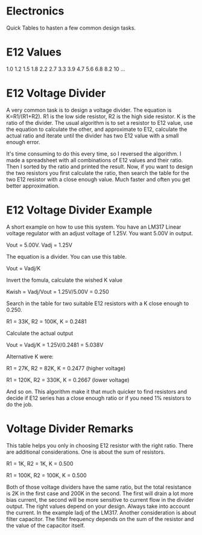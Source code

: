 # Electronics
Quick Tables to hasten a few common design tasks.

# E12 Values
1.0 1.2 1.5 1.8 2.2 2.7 3.3 3.9 4.7 5.6 6.8 8.2 10 ...

# E12 Voltage Divider
A very common task is to design a voltage divider.
The equation is K=R1/(R1+R2). R1 is the low side resistor, R2 is the high side resistor. K is the ratio of the divider.
The usual algorithm is to set a resistor to E12 value, use the equation to calculate the other, and approximate to E12, calculate the actual ratio and iterate until the divider has two E12 value with a small enough error.

It's time consuming to do this every time, so I reversed the algorithm.
I made a spreadsheet with all combinations of E12 values and their ratio.
Then I sorted by the ratio and printed the result. Now, if you want to design the two resistors you first calculate the ratio, then search the table for the two E12 resistor with a close enough value. Much faster and often you get better approximation.

# E12 Voltage Divider Example
A short example on how to use this system.
You have an LM317 Linear voltage regulator with an adjust voltage of 1.25V. You want 5.00V in output.

Vout = 5.00V. Vadj = 1.25V

The equation is a divider. You can use this table.

Vout = Vadj/K

Invert the fomula, calculate the wished K value

Kwish = Vadj/Vout = 1.25V/5.00V = 0.250

Search in the table for two suitable E12 resistors with a K close enough to 0.250.

R1 = 33K, R2 = 100K, K = 0.2481

Calculate the actual output

Vout = Vadj/K = 1.25V/0.2481 = 5.038V

Alternative K were:

R1 = 27K, R2 = 82K, K = 0.2477 (higher voltage)

R1 = 120K, R2 = 330K, K = 0.2667 (lower voltage)

And so on. This algorithm make it that much quicker to find resistors and decide if E12 series has a close enough ratio or if you need 1% resistors to do the job.

# Voltage Divider Remarks
This table helps you only in choosing E12 resistor with the right ratio. There are additional considerations.
One is about the sum of resistors.

R1 = 1K, R2 = 1K, K = 0.500

R1 = 100K, R2 = 100K, K = 0.500

Both of those voltage dividers have the same ratio, but the total resistance is 2K in the first case and 200K in the second. The first will drain a lot more bias current, the second will be more sensitive to current flow in the divider output.
The right values depend on your design. Always take into account the current. In the example Iadj of the LM317.
Another consideration is about filter capacitor. The filter frequency depends on the sum of the resistor and the value of the capacitor itself. 



